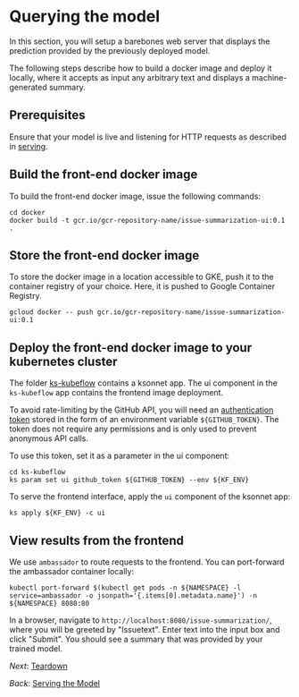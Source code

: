 # Querying the model

In this section, you will setup a barebones web server that displays the
prediction provided by the previously deployed model.

The following steps describe how to build a docker image and deploy it locally,
where it accepts as input any arbitrary text and displays a machine-generated
summary.


## Prerequisites

Ensure that your model is live and listening for HTTP requests as described in
[serving](03_serving_the_model.md).


## Build the front-end docker image

To build the front-end docker image, issue the following commands:

```commandline
cd docker
docker build -t gcr.io/gcr-repository-name/issue-summarization-ui:0.1 .
```

## Store the front-end docker image

To store the docker image in a location accessible to GKE, push it to the
container registry of your choice. Here, it is pushed to Google Container 
Registry.

```commandline
gcloud docker -- push gcr.io/gcr-repository-name/issue-summarization-ui:0.1
```

## Deploy the front-end docker image to your kubernetes cluster

The folder [ks-kubeflow](ks-kubeflow) contains a ksonnet app. The ui component
in the `ks-kubeflow` app contains the frontend image deployment.

To avoid rate-limiting by the GitHub API, you will need an [authentication token](https://github.com/ksonnet/ksonnet/blob/master/docs/troubleshooting.md) stored in the form of an environment variable `${GITHUB_TOKEN}`. The token does not require any permissions and is only used to prevent anonymous API calls.

To use this token, set it as a parameter in the ui component:

```commandline
cd ks-kubeflow
ks param set ui github_token ${GITHUB_TOKEN} --env ${KF_ENV}
```

To serve the frontend interface, apply the `ui` component of the ksonnet app:

```
ks apply ${KF_ENV} -c ui
```

## View results from the frontend

We use `ambassador` to route requests to the frontend. You can port-forward the
ambassador container locally:

```commandline
kubectl port-forward $(kubectl get pods -n ${NAMESPACE} -l service=ambassador -o jsonpath='{.items[0].metadata.name}') -n ${NAMESPACE} 8080:80
```

In a browser, navigate to `http://localhost:8080/issue-summarization/`, where
you will be greeted by "Issuetext". Enter text into the input box and click
"Submit". You should see a summary that was provided by your trained model.

*Next*: [Teardown](05_teardown.md)

*Back*: [Serving the Model](03_serving_the_model.md)
